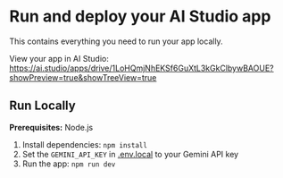 # Run and deploy your AI Studio app

This contains everything you need to run your app locally.

View your app in AI Studio: https://ai.studio/apps/drive/1LoHQmjNhEKSf6GuXtL3kGkClbywBAOUE?showPreview=true&showTreeView=true

## Run Locally

**Prerequisites:**  Node.js


1. Install dependencies:
   `npm install`
2. Set the `GEMINI_API_KEY` in [.env.local](.env.local) to your Gemini API key
3. Run the app:
   `npm run dev`
